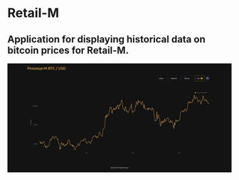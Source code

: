 # Retail-M

## Application for displaying historical data on bitcoin prices for Retail-M.

<p align="center">
  <a href="./retail-m-600.webp" target="blank"><img src="./retail-m-600.webp" width="600" alt="Image" /></a>
</p>
